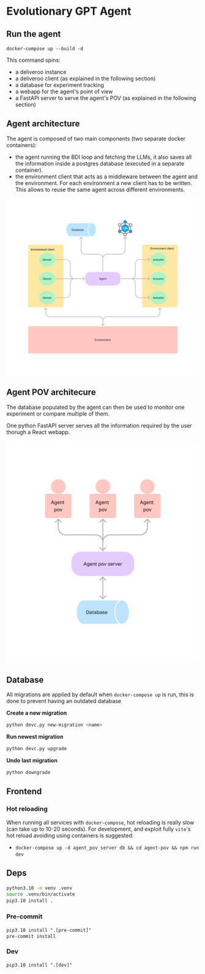# Evolutionary GPT Agent

## Run the agent
```
docker-compose up --build -d
```

This command spins:

- a deliveroo instance
- a deliveroo client (as explained in the following section)
- a database for experiment tracking
- a webapp for the agent's point of view
- a FastAPi server to serve the agent's POV (as explained in the following section)

## Agent architecture
The agent is composed of two main components (two separate docker containers):

- the agent running the BDI loop and fetching the LLMs, it also saves all the information inside a postgres database (executed in a separate container).
- the environment client that acts as a middleware between the agent and the environment. For each environment a new client has to be written. This allows to reuse the same agent across different environments.

![Agent architecture diagram](./images/agent_architecture.png)

## Agent POV architecure
The database populated by the agent can then be used to monitor one experiment or compare multiple of them.

One python FastAPI server serves all the information required by the user thorugh a React webapp.

![Agent POV architecure](./images/agent_pov_architecture.png)

## Database
All migrations are applied by default when `docker-compose up` is run, this is done to prevent having an outdated database

**Create a new migration**

```bash
python devc.py new-migration <name>
```

**Run newest migration**

```bash
python devc.py upgrade
```


**Undo last migration**
```bash
python downgrade
```

## Frontend
### Hot reloading
When running all services with `docker-compose`, hot reloading is really slow (can take up to 10-20 seconds).
For development, and exploit fully `vite`'s hot reload avoiding using containers is suggested:

- `docker-compose up -d agent_pov_server db && cd agent-pov && npm run dev`


## Deps
```bash
python3.10 -m venv .venv
source .venv/bin/activate
pip3.10 install .
```

### Pre-commit
```
pip3.10 install ".[pre-commit]"
pre-commit install
```

### Dev
```
pip3.10 install ".[dev]"
```
